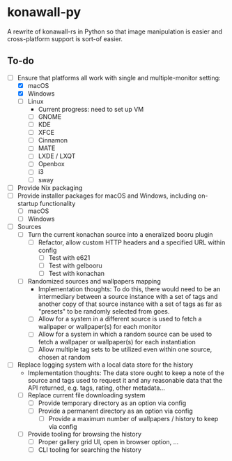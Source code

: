 # konawall-py

A rewrite of konawall-rs in Python so that image manipulation is easier and cross-platform support is sort-of easier.

## To-do

- [ ] Ensure that platforms all work with single and multiple-monitor setting:
    - [x] macOS
    - [x] Windows
    - [ ] Linux
        - Current progress: need to set up VM
        - [ ] GNOME
        - [ ] KDE
        - [ ] XFCE
        - [ ] Cinnamon
        - [ ] MATE
        - [ ] LXDE / LXQT
        - [ ] Openbox
        - [ ] i3
        - [ ] sway
- [ ] Provide Nix packaging
- [ ] Provide installer packages for macOS and Windows, including on-startup functionality
    - [ ] macOS
    - [ ] Windows
- [ ] Sources
    - [ ] Turn the current konachan source into a eneralized booru plugin
        - [ ] Refactor, allow custom HTTP headers and a specified URL within config
            - [ ] Test with e621
            - [ ] Test with gelbooru
            - [ ] Test with konachan
    - [ ] Randomized sources and wallpapers mapping
        - Implementation thoughts: To do this, there would need to be an intermediary between a source instance with a set of tags and another copy of that source instance with a set of tags as far as "presets" to be randomly selected from goes.
        - [ ] Allow for a system in a different source is used to fetch a wallpaper or wallpaper(s) for each monitor
        - [ ] Allow for a system in which a random source can be used to fetch a wallpaper or wallpaper(s) for each instantiation
        - [ ] Allow multiple tag sets to be utilized even within one source, chosen at random
- [ ] Replace logging system with a local data store for the history
    - Implementation thoughts: The data store ought to keep a note of the source and tags used to request it and any reasonable data that the API returned, e.g. tags, rating, other metadata...
    - [ ] Replace current file downloading system
        - [ ] Provide temporary directory as an option via config
        - [ ] Provide a permanent directory as an option via config
            - [ ] Provide a maximum number of wallpapers / history to keep via config
    - [ ] Provide tooling for browsing the history
        - [ ] Proper gallery grid UI, open in browser option, ...
        - [ ] CLI tooling for searching the history